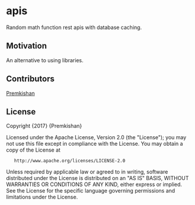 # apis
Random math function rest apis with database caching.

## Motivation 
An alternative to using libraries.

## Contributors
[Premkishan](https://github.com/premkishan2009)

## License
Copyright {2017} {Premkishan}

   Licensed under the Apache License, Version 2.0 (the "License");
   you may not use this file except in compliance with the License.
   You may obtain a copy of the License at

       http://www.apache.org/licenses/LICENSE-2.0

   Unless required by applicable law or agreed to in writing, software
   distributed under the License is distributed on an "AS IS" BASIS,
   WITHOUT WARRANTIES OR CONDITIONS OF ANY KIND, either express or implied.
   See the License for the specific language governing permissions and
   limitations under the License.
